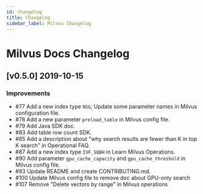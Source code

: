 ```yaml
---
id: Changelog
title: Changelog
sidebar_label: Milvus Changelog
---
```


# Milvus Docs Changelog

## [v0.5.0] 2019-10-15

### Improvements
- \#77 Add a new index type `NSG`; Update some parameter names in Milvus configuration file.
- \#78 Add a new parameter `preload_table` in Milvus config file.
- \#79 Add Java SDK doc.
- \#83 Add table row count SDK.
- \#85 Add a description about "why search results are fewer than K in top K search" in Operational FAQ.
- \#87 Add a new index type `IVF_SQ8H` in Learn Milvus Operations.
- \#90 Add parameter `gpu_cache_capacity` and `gpu_cache_threshold` in Milvus config file.
- \#93 Update README and create CONTRIBUTING.md.
- \#100 Update Milvus config file to remove doc about GPU-only search 
- \#107 Remove "Delete vectors by range" in Milvus operations

